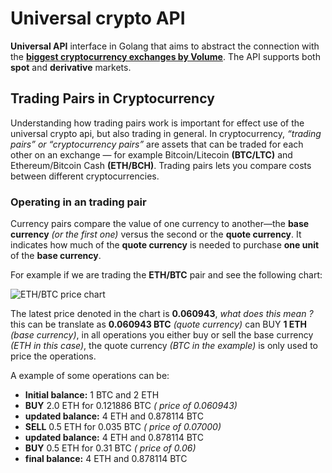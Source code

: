 # Universal crypto API

**Universal API** interface in Golang that aims to abstract the connection with the [**biggest cryptocurrency exchanges by Volume**](https://coinmarketcap.com/rankings/exchanges/). The API supports both **spot** and **derivative** markets. 

## Trading Pairs in Cryptocurrency
Understanding how trading pairs work is important for effect use of the universal crypto api, but also trading in general.
In cryptocurrency, _“trading pairs” or “cryptocurrency pairs”_ are assets that can be traded for each other on an exchange — for example Bitcoin/Litecoin **(BTC/LTC)** and Ethereum/Bitcoin Cash **(ETH/BCH)**. Trading pairs lets you compare costs between different cryptocurrencies.


### Operating in an trading pair
Currency pairs compare the value of one currency to another—the **base currency** _(or the first one)_ versus the second or the **quote currency**. It indicates how much of the **quote currency** is needed to purchase **one unit** of the **base currency**.


For example if we are trading the **ETH/BTC** pair and see the following chart:

![ETH/BTC price chart](https://pbs.twimg.com/media/E4_dvSgXMAILbVY.jpg)

The latest price denoted in the chart is **0.060943**, _what does this mean ?_ this can be translate as **0.060943 BTC** _(quote currency)_ can BUY **1 ETH** _(base currency)_, in all operations you either buy or sell the base currency _(ETH in this case)_, the quote currency _(BTC in the example)_ is only used to price the operations.

A example of some operations can be:

+ **Initial balance:** 1 BTC and 2 ETH
+ **BUY**  2.0 ETH for 0.121886 BTC _( price of 0.060943)_
+ **updated balance:** 4 ETH and 0.878114 BTC
+ **SELL** 0.5 ETH for 0.035 BTC _( price of 0.07000)_
+ **updated balance:** 4 ETH and 0.878114 BTC
+ **BUY**  0.5 ETH for 0.31 BTC _( price of 0.06)_
+ **final balance:** 4 ETH and 0.878114 BTC

